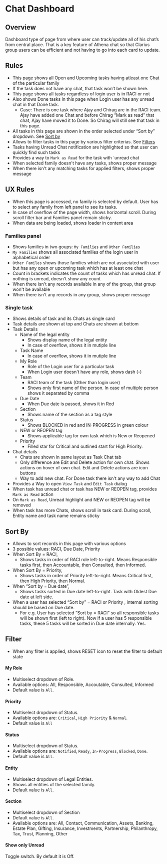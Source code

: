 # Chat Dashboard

## Overview
Dashboard type of page from where user can track/update all of his chat’s from central place.  That is a key feature of Athena chat so that Clarius group users can be efficient and not having to go into each card to update.

## Rules
- This page shows all Open and Upcoming tasks having atleast one Chat of the particular family
- If the task does not have any chat, that task won’t be shown here. 
- This page shows all tasks regardless of login user is in RACI or not 
- Also shows Done tasks in this page when Login user has any unread chat in that Done task.
    - Case: There is one task where Ajay and Chirag are in the RACI team. Ajay have added one Chat and before Chirag “Mark as read”  that chat, Ajay have moved it to Done. So Chirag will still see that task in this page.
- All tasks in this page are shown in the order selected under “Sort by” dropdown. See [Sort by](...)
- Allows to filter tasks in this page by various filter criterias. See [Filters](...)
- Tasks having Unread Chat notification are highlighted so that user can quickly find such tasks
- Provides a way to `Mark as Read` for the task with `unread chat
- When selected family doesn't have any tasks, shows proper message
- When there isn't any matching tasks for applied filters, shows proper message

## UX Rules
- When this page is accessed, no family is selected by default. User has to select any family from left panel to see its tasks. 
- In case of overflow of the page width, shows horizontal scroll. During scroll filter bar and Families panel remain sticky.
- When data are being loaded, shows loader in content area

### Families panel
- Shows families in two goups: `My Families` and `Other Families`
- `My Families` shows all associated families of the login user in alphabetical order
- `Other Familes` shows those families which are not associated with user but has any open or upcoming task which has at least one chat
- Count in brackets indicates the count of tasks which has unread chat. If nothing is unread, doesn't show any count
- When there isn't any records available in any of the group, that group won't be available
- When there isn't any records in any group, shows proper message

### Single task
- Shows details of task and its Chats as single card
- Task details are shown at top and Chats are shown at bottom
- Task Details
    - Name of the legal entity
        - Shows display name of the legal entity
        - In case of overflow, shows it in mutiple line
    - Task Name
        - In case of overflow, shows it in mutiple line
    - My Role
        - Role of the Login user for a particular task
        - When Login user doesn't have any role, shows dash (-)
    - Team
        - RACI team of the task (Other than login user)
        - Shows only first name of the person. In case of multiple person shows it separated by comma
    - Due Date
        - When Due date is passed, shows it in Red
    - Section
        - Shows name of the section as a tag style
    - Status
        - Shows BLOCKED in red and IN-PROGRESS in green colour 
    - NEW or REOPEN tag
        - Shows applicable tag for own task which is New or Reopened
    - Priority
        - Filled star for Critical and outlined start for High Priority. 
- Chat details
    - Chats are shown in same layout as Task Chat tab
    - Only difference are Edit and Delete action for own chat. Shows actions on hover of own chat.  Edit and Delete actions are icon buttons
    - Way to add new chat. For Done task there isn't any way to add Chat
- Provides a Way to open `View Task` and `Edit Task` dialog
- When task has unread chat or task has NEW or REOPEN tag, provides `Mark as Read` action
- On `Mark as Read`, Unread highlight and NEW or REOPEN tag will be removed
- When task has more Chats, shows scroll in task card. During scroll, Entity name and task name remains sticky

## Sort By
- Allows to sort records in this page with various options
- 3 possible values: RACI, Due Date, Priority
- When Sort By = RACI, 
    - Shows tasks in order of RACI role left-to-right. Means Responsible tasks first, then Accountable, then Consulted, then Informed.  
- When Sort By = Priority, 
    - Shows tasks in order of Priority left-to-right. Means Critical first, then High Priority, then Normal. 
- When “Sort by = Due date”, 
    - Shows tasks sorted in Due date left-to-right. Task with Oldest Due date at left side.
- When a user has selected  “Sort by” = RACI or Priority , internal sorting should be based on Due date.
    - For e.g. User has selected “Sort by = RACI” so all responsible tasks will be shown first (left to right). Now if a user has 5 responsible tasks, these 5 tasks will be sorted in Due date internally.  Yes.



## Filter
- When any filter is applied, shows RESET icon to reset the filter to default state
#### My Role
- Multiselect dropdown of Role. 
- Available options: All, Responsible, Accoutable, Consulted, Informed
- Default value is `All`. 

#### Priority
- Multiselect dropdown of Status. 
- Available options are: `Critical`, `High Priority` & `Normal`.
- Default value is `All`
#### Status
- Multiselect dropdown of Status. 
- Available options are: `Notified`, `Ready`, `In-Progress`, `Blocked`, `Done`.
- Default value is `All`.

#### Entity
- Multiselect dropdown of Legal Entities. 
- Shows all entities of the selected family. 
- Default value is `All`.
#### Section
- Multiselect dropdown of Section
- Default value is `All`. 
- Available options are: All, Contact, Communication, Assets, Banking, Estate Plan, Gifting, Insurance, Investments, Partnership, Philanthropy, Tax, Trust, Planning, Other

#### Show only Unread
Toggle switch. By default it is Off. 